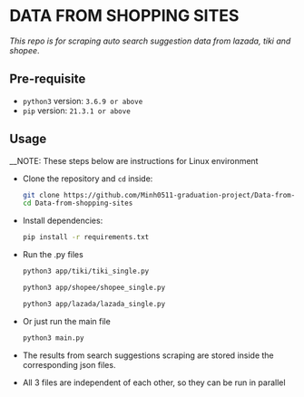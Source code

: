 # DATA FROM SHOPPING SITES

*This repo is for scraping auto search suggestion data from lazada, tiki and shopee*.

## Pre-requisite

- `python3` version: `3.6.9 or above`
- `pip` version: `21.3.1 or above`

## Usage

__NOTE: These steps below are instructions for Linux environment

- Clone the repository and `cd` inside:
  ``` bash
  git clone https://github.com/Minh0511-graduation-project/Data-from-shopping-sites.git
  cd Data-from-shopping-sites
  ```

- Install dependencies:
  ```bash
  pip install -r requirements.txt
  ```
  
- Run the .py files
  ```bash
  python3 app/tiki/tiki_single.py
  ```
  ```bash
  python3 app/shopee/shopee_single.py
  ```
  ```bash
  python3 app/lazada/lazada_single.py
  ```
  
- Or just run the main file
  ```bash
  python3 main.py
  ```
  
- The results from search suggestions scraping are stored inside the corresponding json files.
- All 3 files are independent of each other, so they can be run in parallel